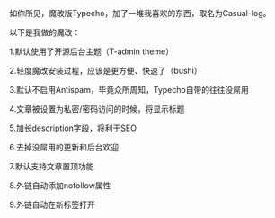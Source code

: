 如你所见，魔改版Typecho，加了一堆我喜欢的东西，取名为Casual-log。

以下是我做的魔改：

1.默认使用了开源后台主题（T-admin theme）

2.轻度魔改安装过程，应该是更方便、快速了（bushi）

3.默认不启用Antispam，毕竟众所周知，Typecho自带的往往没屌用

4.文章被设置为私密/密码访问的时候，将显示标题

5.加长description字段，将利于SEO

6.去掉没屌用的更新和后台欢迎

7.默认支持文章置顶功能

8.外链自动添加nofollow属性

9.外链自动在新标签打开
